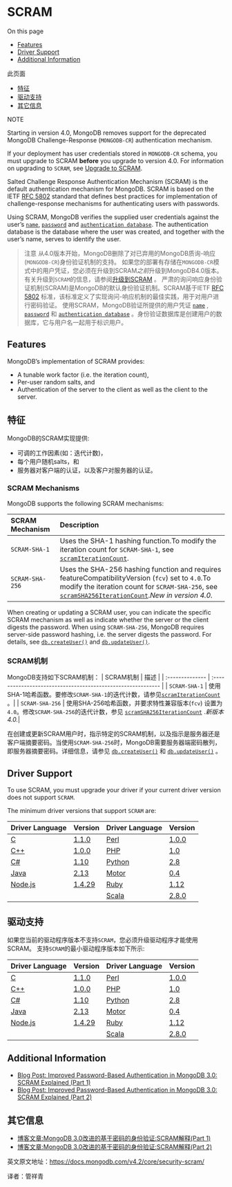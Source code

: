 # SCRAM

On this page

- [Features](https://docs.mongodb.com/v4.2/core/security-scram/#features)
- [Driver Support](https://docs.mongodb.com/v4.2/core/security-scram/#driver-support)
- [Additional Information](https://docs.mongodb.com/v4.2/core/security-scram/#additional-information)

此页面
- [特征](https://docs.mongodb.com/v4.2/core/security-scram/#features)
- [驱动支持](https://docs.mongodb.com/v4.2/core/security-scram/#driver-support)
- [其它信息](https://docs.mongodb.com/v4.2/core/security-scram/#additional-information)


NOTE

Starting in version 4.0, MongoDB removes support for the deprecated MongoDB Challenge-Response (`MONGODB-CR`) authentication mechanism.

If your deployment has user credentials stored in `MONGODB-CR` schema, you must upgrade to SCRAM **before** you upgrade to version 4.0. For information on upgrading to `SCRAM`, see [Upgrade to SCRAM](https://docs.mongodb.com/v4.2/release-notes/3.0-scram/).

Salted Challenge Response Authentication Mechanism (SCRAM) is the default authentication mechanism for MongoDB. SCRAM is based on the IETF [RFC 5802](https://tools.ietf.org/html/rfc5802) standard that defines best practices for implementation of challenge-response mechanisms for authenticating users with passwords.

Using SCRAM, MongoDB verifies the supplied user credentials against the user’s [`name`](https://docs.mongodb.com/v4.2/reference/system-users-collection/#admin.system.users.user), [`password`](https://docs.mongodb.com/v4.2/reference/system-users-collection/#admin.system.users.credentials) and [`authentication database`](https://docs.mongodb.com/v4.2/reference/system-users-collection/#admin.system.users.db). The authentication database is the database where the user was created, and together with the user’s name, serves to identify the user.

> 注意
> 从4.0版本开始，MongoDB删除了对已弃用的MongoDB质询-响应(`MONGODB-CR`)身份验证机制的支持。
如果您的部署有存储在`MONGODB-CR`模式中的用户凭证，您必须在升级到SCRAM*之前*升级到MongoDB4.0版本。有关升级到`SCRAM`的信息，请参阅[升级到SCRAM](https://docs.mongodb.com/v4.2/release-notes/3.0-scram/) 。
严肃的询问响应身份验证机制(SCRAM)是MongoDB的默认身份验证机制。SCRAM基于IETF [RFC 5802](https://tools.ietf.org/html/rfc5802) 标准，该标准定义了实现询问-响应机制的最佳实践，用于对用户进行密码验证。
使用SCRAM，MongoDB验证所提供的用户凭证 [`name`](https://docs.mongodb.com/v4.2/reference/system-users-collection/#admin.system.users.user) , [`password`](https://docs.mongodb.com/v4.2/reference/system-users-collection/#admin.system.users.credentials) 和 [`authentication database`](https://docs.mongodb.com/v4.2/reference/system-users-collection/#admin.system.users.db) 。身份验证数据库是创建用户的数据库，它与用户名一起用于标识用户。


## Features

MongoDB’s implementation of SCRAM provides:

- A tunable work factor (i.e. the iteration count),
- Per-user random salts, and
- Authentication of the server to the client as well as the client to the server.

## 特征
MongoDB的SCRAM实现提供:
- 可调的工作因素(如：迭代计数)，
- 每个用户随机salts，和
- 服务器对客户端的认证，以及客户对服务器的认证。

### SCRAM Mechanisms

MongoDB supports the following SCRAM mechanisms:

| SCRAM Mechanism | Description                                                  |
| :-------------- | :----------------------------------------------------------- |
| `SCRAM-SHA-1`   | Uses the SHA-1 hashing function.To modify the iteration count for `SCRAM-SHA-1`, see [`scramIterationCount`](https://docs.mongodb.com/v4.2/reference/parameters/#param.scramIterationCount). |
| `SCRAM-SHA-256` | Uses the SHA-256 hashing function and requires featureCompatibilityVersion (`fcv`) set to `4.0`.To modify the iteration count for `SCRAM-SHA-256`, see [`scramSHA256IterationCount`](https://docs.mongodb.com/v4.2/reference/parameters/#param.scramSHA256IterationCount).*New in version 4.0.* |

When creating or updating a SCRAM user, you can indicate the specific SCRAM mechanism as well as indicate whether the server or the client digests the password. When using `SCRAM-SHA-256`, MongoDB requires server-side password hashing, i.e. the server digests the password. For details, see [`db.createUser()`](https://docs.mongodb.com/v4.2/reference/method/db.createUser/#db.createUser) and [`db.updateUser()`](https://docs.mongodb.com/v4.2/reference/method/db.updateUser/#db.updateUser).

### SCRAM机制
MongoDB支持如下SCRAM机制：
| SCRAM机制 | 描述                                                  |
| :-------------- | :----------------------------------------------------------- |
| `SCRAM-SHA-1`   | 使用SHA-1哈希函数。要修改`SCRAM-SHA-1`的迭代计数，请参见[`scramIterationCount`](https://docs.mongodb.com/v4.2/reference/parameters/#param.scramIterationCount) 。|
| `SCRAM-SHA-256` | 使用SHA-256哈希函数，并要求特性兼容版本(`fcv`) 设置为 `4.0`。修改`SCRAM-SHA-256`的迭代计数，参见 [`scramSHA256IterationCount`](https://docs.mongodb.com/v4.2/reference/parameters/#param.scramSHA256IterationCount) .*新版本4.0.*|

在创建或更新SCRAM用户时，指示特定的SCRAM机制，以及指示是服务器还是客户端摘要密码。当使用`SCRAM-SHA-256`时，MongoDB需要服务器端密码散列，即服务器摘要密码。详细信息，请参见 [`db.createUser()`](https://docs.mongodb.com/v4.2/reference/method/db.createUser/#db.createUser) 和 [`db.updateUser()`](https://docs.mongodb.com/v4.2/reference/method/db.updateUser/#db.updateUser) 。

## Driver Support

To use SCRAM, you must upgrade your driver if your current driver version does not support `SCRAM`.

The minimum driver versions that support `SCRAM` are:

| Driver Language                                            | Version                                                      | Driver Language                                             | Version                                             |
| :--------------------------------------------------------- | :----------------------------------------------------------- | :---------------------------------------------------------- | :-------------------------------------------------- |
| [C](https://docs.mongodb.com/ecosystem/drivers/c)          | [1.1.0](https://github.com/mongodb/mongo-c-driver/releases)  | [Perl](https://docs.mongodb.com/ecosystem/drivers/perl)     | [1.0.0](https://metacpan.org/release/MongoDB)       |
| [C++](https://github.com/mongodb/mongo-cxx-driver)         | [1.0.0](https://github.com/mongodb/mongo-cxx-driver/releases) | [PHP](https://docs.mongodb.com/ecosystem/drivers/php)       | [1.0](https://pecl.php.net/package/mongodb)         |
| [C#](https://docs.mongodb.com/ecosystem/drivers/csharp)    | [1.10](https://github.com/mongodb/mongo-csharp-driver/releases) | [Python](https://docs.mongodb.com/ecosystem/drivers/python) | [2.8](https://pypi.python.org/pypi/pymongo/)        |
| [Java](https://docs.mongodb.com/ecosystem/drivers/java)    | [2.13](https://github.com/mongodb/mongo-java-driver/releases) | [Motor](https://docs.mongodb.com/ecosystem/drivers/python)  | [0.4](https://pypi.python.org/pypi/motor/)          |
| [Node.js](https://docs.mongodb.com/ecosystem/drivers/node) | [1.4.29](https://github.com/mongodb/node-mongodb-native/releases) | [Ruby](https://docs.mongodb.com/ecosystem/drivers/ruby)     | [1.12](https://rubygems.org/gems/mongo)             |
|                                                            |                                                              | [Scala](https://docs.mongodb.com/ecosystem/drivers/scala)   | [2.8.0](https://github.com/mongodb/casbah/releases) |

## 驱动支持
如果您当前的驱动程序版本不支持`SCRAM`，您必须升级驱动程序才能使用SCRAM。
支持`SCRAM`的最小驱动程序版本如下所示:

| Driver Language                                            | Version                                                      | Driver Language                                             | Version                                             |
| :--------------------------------------------------------- | :----------------------------------------------------------- | :---------------------------------------------------------- | :-------------------------------------------------- |
| [C](https://docs.mongodb.com/ecosystem/drivers/c)          | [1.1.0](https://github.com/mongodb/mongo-c-driver/releases)  | [Perl](https://docs.mongodb.com/ecosystem/drivers/perl)     | [1.0.0](https://metacpan.org/release/MongoDB)       |
| [C++](https://github.com/mongodb/mongo-cxx-driver)         | [1.0.0](https://github.com/mongodb/mongo-cxx-driver/releases) | [PHP](https://docs.mongodb.com/ecosystem/drivers/php)       | [1.0](https://pecl.php.net/package/mongodb)         |
| [C#](https://docs.mongodb.com/ecosystem/drivers/csharp)    | [1.10](https://github.com/mongodb/mongo-csharp-driver/releases) | [Python](https://docs.mongodb.com/ecosystem/drivers/python) | [2.8](https://pypi.python.org/pypi/pymongo/)        |
| [Java](https://docs.mongodb.com/ecosystem/drivers/java)    | [2.13](https://github.com/mongodb/mongo-java-driver/releases) | [Motor](https://docs.mongodb.com/ecosystem/drivers/python)  | [0.4](https://pypi.python.org/pypi/motor/)          |
| [Node.js](https://docs.mongodb.com/ecosystem/drivers/node) | [1.4.29](https://github.com/mongodb/node-mongodb-native/releases) | [Ruby](https://docs.mongodb.com/ecosystem/drivers/ruby)     | [1.12](https://rubygems.org/gems/mongo)             |
|                                                            |                                                              | [Scala](https://docs.mongodb.com/ecosystem/drivers/scala)   | [2.8.0](https://github.com/mongodb/casbah/releases) |


## Additional Information

- [Blog Post: Improved Password-Based Authentication in MongoDB 3.0: SCRAM Explained (Part 1)](https://www.mongodb.com/blog/post/improved-password-based-authentication-mongodb-30-scram-explained-part-1?tck=docs_server)
- [Blog Post: Improved Password-Based Authentication in MongoDB 3.0: SCRAM Explained (Part 2)](https://www.mongodb.com/blog/post/improved-password-based-authentication-mongodb-30-scram-explained-part-2?tck=docs_server)

## 其它信息
- [博客文章:MongoDB 3.0改进的基于密码的身份验证:SCRAM解释(Part 1)](https://www.mongodb.com/blog/post/improved-password-based-authentication-mongodb-30-scram-explained-part-1?tck=docs_server)
- [博客文章:MongoDB 3.0改进的基于密码的身份验证:SCRAM解释(Part 2)](https://www.mongodb.com/blog/post/improved-password-based-authentication-mongodb-30-scram-explained-part-2?tck=docs_server)


英文原文地址：https://docs.mongodb.com/v4.2/core/security-scram/

译者：管祥青
